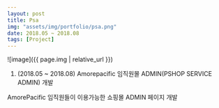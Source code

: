 ```yaml
---
layout: post
title: Psa
img: "assets/img/portfolio/psa.png"
date: 2018.05 ~ 2018.08 
tags: [Project]
---
```


![image]({{ page.img | relative_url }})

1. (2018.05 ~ 2018.08) Amorepacific 임직원몰 ADMIN(PSHOP SERVICE ADMIN) 개발

AmorePacific 임직원들이 이용가능한 쇼핑몰 ADMIN 페이지 개발

